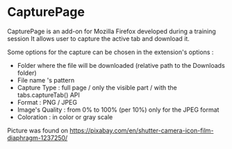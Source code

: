 # CapturePage

CapturePage is an add-on for Mozilla Firefox developed during a training session
It allows user to capture the active tab and download it.

Some options for the capture can be chosen in the extension's options :
- Folder where the file will be downloaded (relative path to the Downloads folder)
- File name 's pattern
- Capture Type : full page / only the visible part / with the tabs.captureTab() API
- Format : PNG / JPEG
- Image's Quality : from 0% to 100% (per 10%) only for the JPEG format
- Coloration : in color or gray scale

Picture was found on https://pixabay.com/en/shutter-camera-icon-film-diaphragm-1237250/

